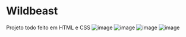 # Wildbeast <br>
Projeto todo feito em HTML e CSS
![image](https://user-images.githubusercontent.com/71258083/210266754-d12d3343-c0cc-48e7-8920-4d44029c6873.png)
![image](https://user-images.githubusercontent.com/71258083/210266803-8573bd50-d138-4b4f-8b1f-d58b5697db4b.png)
![image](https://user-images.githubusercontent.com/71258083/210266864-fbc46437-aa8a-470a-8b87-d1ed58e03849.png)
![image](https://user-images.githubusercontent.com/71258083/210266908-49cac54a-6b51-4ce6-9f43-92e97113d028.png)
